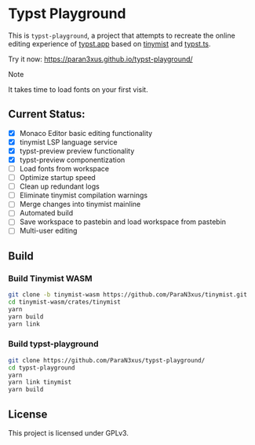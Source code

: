# Typst Playground

This is `typst-playground`, a project that attempts to recreate the online editing experience of [typst.app]("https://typst.app/") based on [tinymist]("https://github.com/myriad-dreamin/tinymist") and [typst.ts]("https://github.com/Myriad-Dreamin/typst.ts").

Try it now: https://paran3xus.github.io/typst-playground/

> [!NOTE]
> It takes time to load fonts on your first visit.

## Current Status:
- [x] Monaco Editor basic editing functionality
- [x] tinymist LSP language service
- [x] typst-preview preview functionality
- [x] typst-preview componentization
- [ ] Load fonts from workspace
- [ ] Optimize startup speed
- [ ] Clean up redundant logs
- [ ] Eliminate tinymist compilation warnings
- [ ] Merge changes into tinymist mainline
- [ ] Automated build
- [ ] Save workspace to pastebin and load workspace from pastebin
- [ ] Multi-user editing

## Build
### Build Tinymist WASM
```sh
git clone -b tinymist-wasm https://github.com/ParaN3xus/tinymist.git
cd tinymist-wasm/crates/tinymist
yarn
yarn build
yarn link
```

### Build typst-playground
```sh
git clone https://github.com/ParaN3xus/typst-playground/
cd typst-playground
yarn
yarn link tinymist
yarn build
```
## License

This project is licensed under GPLv3.
